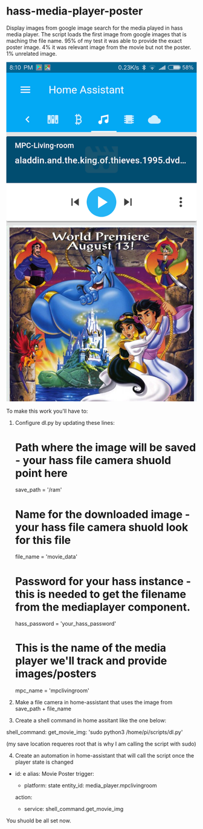 # hass-media-player-poster
Display images from google image search for the media played in hass media player.
The script loads the first image from google images that is maching the file name. 
95% of my test it was able to provide the exact poster image.
4% it was relevant image from the movie but not the poster.
1% unrelated image.

![example](Screenshot_hass_mpc.png)


To make this work you'll have to:

1. Configure dl.py by updating these lines:
	# Path where the image will be saved - your hass file camera shuold point here
	save_path = '/ram'
	# Name for the downloaded image - your hass file camera shuold look for this file
	file_name = 'movie_data'
	# Password for your hass instance - this is needed to get the filename from the mediaplayer component.
	hass_password = 'your_hass_password'
	# This is the name of the media player we'll track and provide images/posters
	mpc_name = 'mpclivingroom'
  
  
2. Make a file camera in home-assistant that uses the image from save_path + file_name
3. Create a shell command in home assitant like the one below:

  shell_command:
    get_movie_img: 'sudo python3 /home/pi/scripts/dl.py'

(my save location requeres root that is why I am calling the script with sudo)

4. Create an automation in home-assistant that will call the script once the player state is changed

  - id: e
    alias: Movie Poster
    trigger:
    - platform: state
      entity_id: media_player.mpclivingroom

    action:
    - service: shell_command.get_movie_img
  
  
You shuold be all set now.  
